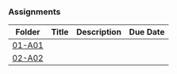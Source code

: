 ### Assignments

|   Folder   | Title            | Description                   | Due Date |
| :---: | --------------- | ----------------------------------- | -------- |
| [01-A01](./Assignments/01-A01/README.md) |  |    |              |  
| [02-A02](./Assignments/02-A02/README.md) | |   |             |  
